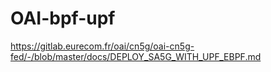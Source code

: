 # OAI-bpf-upf
https://gitlab.eurecom.fr/oai/cn5g/oai-cn5g-fed/-/blob/master/docs/DEPLOY_SA5G_WITH_UPF_EBPF.md
